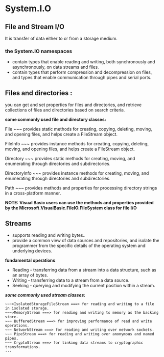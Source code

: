 # System.I.O
## File and Stream I/O
It is transfer of data either to or from a storage medium.

### the System.IO namespaces
* contain types that enable reading and writing, both synchronously and asynchronously, on data streams and files.
* contain types that perform compression and decompression on files, and types that enable communication through pipes and serial ports.

## Files and directories :
you can get and set properties for files and directories, and retrieve collections of files and directories based on search criteria.

**some commonly used file and directory classes:**

File     ~~~  provides static methods for creating, copying, deleting, moving, and opening files, and helps create a FileStream object.

FileInfo   ~~~  provides instance methods for creating, copying, deleting, moving, and opening files, and helps create a FileStream object.

Directory    ~~~  provides static methods for creating, moving, and enumerating through directories and subdirectories.

DirectoryInfo   ~~~  provides instance methods for creating, moving, and enumerating through directories and subdirectories.

Path     ~~~ provides methods and properties for processing directory strings in a cross-platform manner.

**NOTE: Visual Basic users can use the methods and properties provided by the Microsoft.VisualBasic.FileIO.FileSystem class for file I/O**

## Streams
- supports reading and writing bytes..
- provide a common view of data sources and repositories, and isolate the programmer from the specific details of the operating system and underlying devices.

**fundamental operations**
* Reading - transferring data from a stream into a data structure, such as an array of bytes.
* Writing - transferring data to a stream from a data source.
* Seeking - querying and modifying the current position within a stream.

***some commonly used stream classes:***
~~~>FileStream ===> for reading and writing to a file.
~~~>IsolatedStorageFileStream ===> for reading and writing to a file in isolated storage.
~~~>MemoryStream ===> for reading and writing to memory as the backing store.
~~~ BufferedStream ===> for improving performance of read and write operations.
~~~ NetworkStream ===> for reading and writing over network sockets.
~~~ PipeStream ===> for reading and writing over anonymous and named pipes.
~~~ CryptoStream ===> for linking data streams to cryptographic transformations.
---



